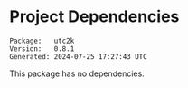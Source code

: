 # Project Dependencies
    Package:   utc2k
    Version:   0.8.1
    Generated: 2024-07-25 17:27:43 UTC

This package has no dependencies.
